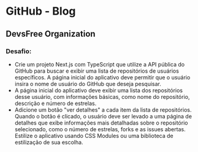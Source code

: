 # GitHub - Blog
## DevsFree Organization
### Desafio:
- Crie um projeto Next.js com TypeScript que utilize a API pública do GitHub para buscar e exibir uma lista de repositórios de usuários específicos. A página inicial do aplicativo deve permitir que o usuário insira o nome de usuário do GitHub que deseja pesquisar.
- A página inicial do aplicativo deve exibir uma lista dos repositórios desse usuário, com informações básicas, como nome do repositório, descrição e número de estrelas.
- Adicione um botão "ver detalhes" a cada item da lista de repositórios. Quando o botão é clicado, o usuário deve ser levado a uma página de detalhes que exibe informações mais detalhadas sobre o repositório selecionado, como o número de estrelas, forks e as issues abertas.
Estilize o aplicativo usando CSS Modules ou uma biblioteca de estilização de sua escolha.
